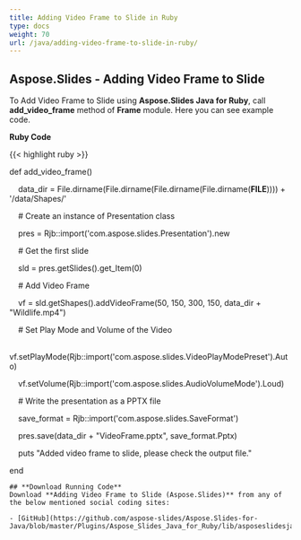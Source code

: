 ```yaml
---
title: Adding Video Frame to Slide in Ruby
type: docs
weight: 70
url: /java/adding-video-frame-to-slide-in-ruby/
---
```


## **Aspose.Slides - Adding Video Frame to Slide**
To Add Video Frame to Slide using **Aspose.Slides Java for Ruby**, call **add_video_frame** method of **Frame** module. Here you can see example code.

**Ruby Code**

{{< highlight ruby >}}

 def add_video_frame()

    data_dir = File.dirname(File.dirname(File.dirname(File.dirname(__FILE__)))) + '/data/Shapes/'



    # Create an instance of Presentation class

    pres = Rjb::import('com.aspose.slides.Presentation').new

    # Get the first slide

    sld = pres.getSlides().get_Item(0)

    # Add Video Frame

    vf = sld.getShapes().addVideoFrame(50, 150, 300, 150, data_dir + "Wildlife.mp4")

    # Set Play Mode and Volume of the Video

    vf.setPlayMode(Rjb::import('com.aspose.slides.VideoPlayModePreset').Auto)

    vf.setVolume(Rjb::import('com.aspose.slides.AudioVolumeMode').Loud)

    # Write the presentation as a PPTX file

    save_format = Rjb::import('com.aspose.slides.SaveFormat')

    pres.save(data_dir + "VideoFrame.pptx", save_format.Pptx)

    puts "Added video frame to slide, please check the output file."

end   

```
## **Download Running Code**
Download **Adding Video Frame to Slide (Aspose.Slides)** from any of the below mentioned social coding sites:

- [GitHub](https://github.com/aspose-slides/Aspose.Slides-for-Java/blob/master/Plugins/Aspose_Slides_Java_for_Ruby/lib/asposeslidesjava/Shapes/frame.rb)

